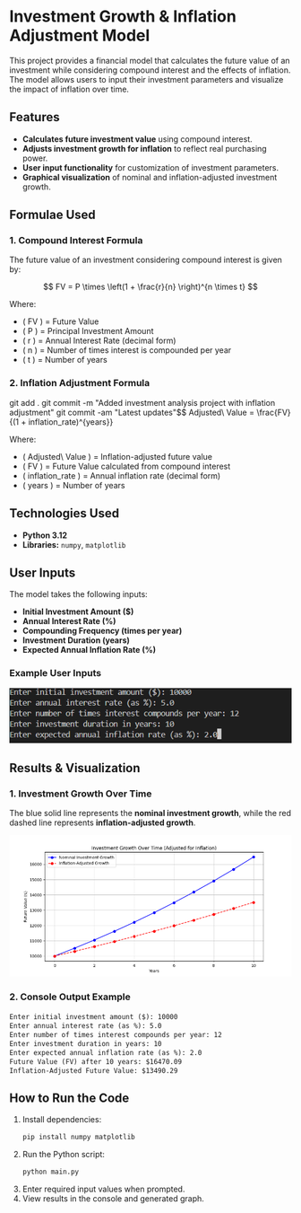 # Investment Growth & Inflation Adjustment Model

This project provides a financial model that calculates the future value of an investment while considering compound interest and the effects of inflation. The model allows users to input their investment parameters and visualize the impact of inflation over time.

## Features

- **Calculates future investment value** using compound interest.
- **Adjusts investment growth for inflation** to reflect real purchasing power.
- **User input functionality** for customization of investment parameters.
- **Graphical visualization** of nominal and inflation-adjusted investment growth.

## Formulae Used

### 1. Compound Interest Formula

The future value of an investment considering compound interest is given by:

$$
FV = P \times \left(1 + \frac{r}{n} \right)^{n \times t}
$$

Where:

- \( FV \) = Future Value
- \( P \) = Principal Investment Amount
- \( r \) = Annual Interest Rate (decimal form)
- \( n \) = Number of times interest is compounded per year
- \( t \) = Number of years

### 2. Inflation Adjustment Formula

git add .
git commit -m "Added investment analysis project with inflation adjustment"
git commit -am "Latest updates"$$
Adjusted\ Value = \frac{FV}{(1 + inflation_rate)^{years}}

Where:

- \( Adjusted\ Value \) = Inflation-adjusted future value
- \( FV \) = Future Value calculated from compound interest
- \( inflation_rate \) = Annual inflation rate (decimal form)
- \( years \) = Number of years

## Technologies Used

- **Python 3.12**
- **Libraries:** `numpy`, `matplotlib`

## User Inputs

The model takes the following inputs:

- **Initial Investment Amount ($)**
- **Annual Interest Rate (%)**
- **Compounding Frequency (times per year)**
- **Investment Duration (years)**
- **Expected Annual Inflation Rate (%)**

### Example User Inputs

![User Input Example](images/user_input.png)

## Results & Visualization

### 1. Investment Growth Over Time

The blue solid line represents the **nominal investment growth**, while the red dashed line represents **inflation-adjusted growth**.

![Investment Growth Graph](images/adjusted_for_inflation.png)

### 2. Console Output Example

```
Enter initial investment amount ($): 10000
Enter annual interest rate (as %): 5.0
Enter number of times interest compounds per year: 12
Enter investment duration in years: 10
Enter expected annual inflation rate (as %): 2.0
Future Value (FV) after 10 years: $16470.09
Inflation-Adjusted Future Value: $13490.29
```

## How to Run the Code

1. Install dependencies:
   ```bash
   pip install numpy matplotlib
   ```
2. Run the Python script:
   ```bash
   python main.py
   ```
3. Enter required input values when prompted.
4. View results in the console and generated graph.
